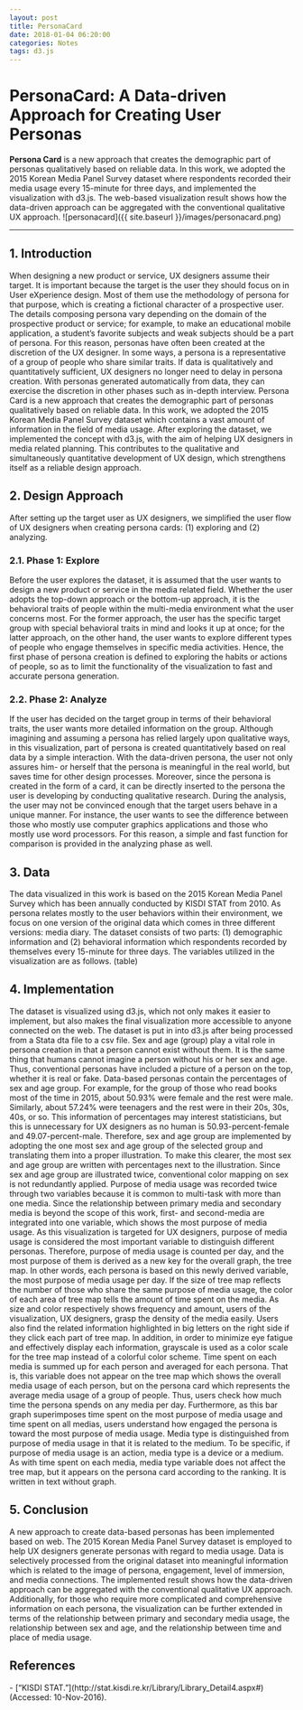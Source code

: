 ```yaml
---
layout: post
title: PersonaCard
date: 2018-01-04 06:20:00
categories: Notes
tags: d3.js
---
```


<h1>PersonaCard: A Data-driven Approach for Creating User Personas</h1>

  **Persona Card** is a new approach that creates the demographic part of personas qualitatively based on reliable data. In this work, we adopted the 2015 Korean Media Panel Survey dataset where respondents recorded their media usage every 15-minute for three days, and implemented the visualization with d3.js. The web-based visualization result shows how the data-driven approach can be aggregated with the conventional qualitative UX approach.
![personacard]({{ site.baseurl }}/images/personacard.png)

----

<h2>1. Introduction</h2>
  When designing a new product or service, UX designers assume their target. It is important because the target is the user they should focus on in User eXperience design. Most of them use the methodology of persona for that purpose, which is creating a fictional character of a prospective user. The details composing persona vary depending on the domain of the prospective product or service; for example, to make an educational mobile application, a student’s favorite subjects and weak subjects should be a part of persona. For this reason, personas have often been created at the discretion of the UX designer.
  In some ways, a persona is a representative of a group of people who share similar traits. If data is qualitatively and quantitatively sufficient, UX designers no longer need to delay in persona creation. With personas generated automatically from data, they can exercise the discretion in other phases such as in-depth interview.
  Persona Card is a new approach that creates the demographic part of personas qualitatively based on reliable data. In this work, we adopted the 2015 Korean Media Panel Survey dataset which contains a vast amount of information in the field of media usage. After exploring the dataset, we implemented the concept with d3.js, with the aim of helping UX designers in media related planning. This contributes to the qualitative and simultaneously quantitative development of UX design, which strengthens itself as a reliable design approach.
  
<h2>2. Design Approach</h2>
  After setting up the target user as UX designers, we simplified the user flow of UX designers when creating persona cards: (1) exploring and (2) analyzing.

<h3>2.1. Phase 1: Explore</h3>
  Before the user explores the dataset, it is assumed that the user wants to design a new product or service in the media related field. Whether the user adopts the top-down approach or the bottom-up approach, it is the behavioral traits of people within the multi-media environment what the user concerns most. For the former approach, the user has the specific target group with special behavioral traits in mind and looks it up at once; for the latter approach, on the other hand, the user wants to explore different types of people who engage themselves in specific media activities. Hence, the first phase of persona creation is defined to exploring the habits or actions of people, so as to limit the functionality of the visualization to fast and accurate persona generation.

<h3>2.2. Phase 2: Analyze</h3>
  If the user has decided on the target group in terms of their behavioral traits, the user wants more detailed information on the group. Although imagining and assuming a persona has relied largely upon qualitative ways, in this visualization, part of persona is created quantitatively based on real data by a simple interaction. With the data-driven persona, the user not only assures him- or herself that the persona is meaningful in the real world, but saves time for other design processes. Moreover, since the persona is created in the form of a card, it can be directly inserted to the persona the user is developing by conducting qualitative research.
  During the analysis, the user may not be convinced enough that the target users behave in a unique manner. For instance, the user wants to see the difference between those who mostly use computer graphics applications and those who mostly use word processors. For this reason, a simple and fast function for comparison is provided in the analyzing phase as well.

<h2>3. Data</h2>
  The data visualized in this work is based on the 2015 Korean Media Panel Survey which has been annually conducted by KISDI STAT from 2010. As persona relates mostly to the user behaviors within their environment, we focus on one version of the original data which comes in three different versions: media diary.
  The dataset consists of two parts: (1) demographic information and (2) behavioral information which respondents recorded by themselves every 15-minute for three days. The variables utilized in the visualization are as follows. (table)

<h2>4. Implementation</h2>
  The dataset is visualized using d3.js, which not only makes it easier to implement, but also makes the final visualization more accessible to anyone connected on the web. The dataset is put in into d3.js after being processed from a Stata dta file to a csv file.
  Sex and age (group) play a vital role in persona creation in that a person cannot exist without them. It is the same thing that humans cannot imagine a person without his or her sex and age. Thus, conventional personas have included a picture of a person on the top, whether it is real or fake.
  Data-based personas contain the percentages of sex and age group. For example, for the group of those who read books most of the time in 2015, about 50.93% were female and the rest were male. Similarly, about 57.24% were teenagers and the rest were in their 20s, 30s, 40s, or so. This information of percentages may interest statisticians, but this is unnecessary for UX designers as no human is 50.93-percent-female and 49.07-percent-male. Therefore, sex and age group are implemented by adopting the one most sex and age group of the selected group and translating them into a proper illustration. To make this clearer, the most sex and age group are written with percentages next to the illustration. Since sex and age group are illustrated twice, conventional color mapping on sex is not redundantly applied.
  Purpose of media usage was recorded twice through two variables because it is common to multi-task with more than one media. Since the relationship between primary media and secondary media is beyond the scope of this work, first- and second-media are integrated into one variable, which shows the most purpose of media usage. As this visualization is targeted for UX designers, purpose of media usage is considered the most important variable to distinguish different personas. Therefore, purpose of media usage is counted per day, and the most purpose of them is derived as a new key for the overall graph, the tree map. In other words, each persona is based on this newly derived variable, the most purpose of media usage per day.
  If the size of tree map reflects the number of those who share the same purpose of media usage, the color of each area of tree map tells the amount of time spent on the media. As size and color respectively shows frequency and amount, users of the visualization, UX designers, grasp the density of the media easily. Users also find the related information highlighted in big letters on the right side if they click each part of tree map. In addition, in order to minimize eye fatigue and effectively display each information, grayscale is used as a color scale for the tree map instead of a colorful color scheme.
  Time spent on each media is summed up for each person and averaged for each persona. That is, this variable does not appear on the tree map which shows the overall media usage of each person, but on the persona card which represents the average media usage of a group of people. Thus, users check how much time the persona spends on any media per day. Furthermore, as this bar graph superimposes time spent on the most purpose of media usage and time spent on all medias, users understand how engaged the persona is toward the most purpose of media usage.
  Media type is distinguished from purpose of media usage in that it is related to the medium. To be specific, if purpose of media usage is an action, media type is a device or a medium. As with time spent on each media, media type variable does not affect the tree map, but it appears on the persona card according to the ranking. It is written in text without graph.

<h2>5. Conclusion</h2>
  A new approach to create data-based personas has been implemented based on web. The 2015 Korean Media Panel Survey dataset is employed to help UX designers generate personas with regard to media usage. Data is selectively processed from the original dataset into meaningful information which is related to the image of persona, engagement, level of immersion, and media connections. The implemented result shows how the data-driven approach can be aggregated with the conventional qualitative UX approach. Additionally, for those who require more complicated and comprehensive information on each persona, the visualization can be further extended in terms of the relationship between primary and secondary media usage, the relationship between sex and age, and the relationship between time and place of media usage.

<h2>References</h2>
- [“KISDI STAT.”](http://stat.kisdi.re.kr/Library/Library_Detail4.aspx#) (Accessed: 10-Nov-2016).
